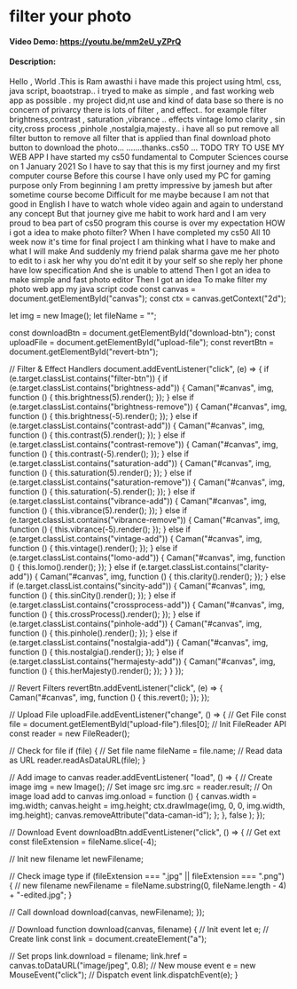 # filter your photo
#### Video Demo:  <https://youtu.be/mm2eU_yZPrQ>
#### Description:
Hello , World .This is Ram awasthi
i have made this project using html, css, java script, boaotstrap..
i tryed to make as simple , and fast working web app as possible .
my project did,nt use and kind of data base so there is no concern of privarcy
there is lots of filter , and effect..
for example filter brightness,contrast , saturation ,vibrance ..
effects vintage lomo clarity , sin city,cross process ,pinhole ,nostalgia,majesty..
i have all so put remove all filter button to remove all filter that is applied
than final download photo button to download the photo...
.......thanks..cs50 ...
TODO
TRY TO USE MY WEB APP
I have started my cs50 fundamental to Computer Sciences  course  on 1 January 2021
 So I have to say that  this is my first journey  and my first  computer course
  Before this course  I have only used  my PC   for gaming purpose only
   From beginning  I am pretty impressive  by jamesh  but after sometime  course become
     Difficult for me  maybe because  I am not  that good in English
       I have to watch  whole video  again and again  to understand any concept
        But that journey  give me habit  to work hard  and I am very  proud to bea part of cs50
        program  this course is over my expectation
 HOW i got a idea to make photo filter?
         When I have completed  my cs50
         All 10 week   now it's time for  final project
          I am thinking what I have to make and what I will make
             And suddenly   my friend  palak sharma gave me her photo to edit
             to i ask her why you do'nt edit it by your self so she reply her phone have low  specification
              And she is unable to attend
              Then I got an idea  to make   simple and   fast photo editor
               Then I got an idea
                To make
                filter my photo web app
my java script code
const canvas = document.getElementById("canvas");
const ctx = canvas.getContext("2d");

let img = new Image();
let fileName = "";

const downloadBtn = document.getElementById("download-btn");
const uploadFile = document.getElementById("upload-file");
const revertBtn = document.getElementById("revert-btn");

// Filter & Effect Handlers
document.addEventListener("click", (e) => {
  if (e.target.classList.contains("filter-btn")) {
    if (e.target.classList.contains("brightness-add")) {
      Caman("#canvas", img, function () {
        this.brightness(5).render();
      });
    } else if (e.target.classList.contains("brightness-remove")) {
      Caman("#canvas", img, function () {
        this.brightness(-5).render();
      });
    } else if (e.target.classList.contains("contrast-add")) {
      Caman("#canvas", img, function () {
        this.contrast(5).render();
      });
    } else if (e.target.classList.contains("contrast-remove")) {
      Caman("#canvas", img, function () {
        this.contrast(-5).render();
      });
    } else if (e.target.classList.contains("saturation-add")) {
      Caman("#canvas", img, function () {
        this.saturation(5).render();
      });
    } else if (e.target.classList.contains("saturation-remove")) {
      Caman("#canvas", img, function () {
        this.saturation(-5).render();
      });
    } else if (e.target.classList.contains("vibrance-add")) {
      Caman("#canvas", img, function () {
        this.vibrance(5).render();
      });
    } else if (e.target.classList.contains("vibrance-remove")) {
      Caman("#canvas", img, function () {
        this.vibrance(-5).render();
      });
    } else if (e.target.classList.contains("vintage-add")) {
      Caman("#canvas", img, function () {
        this.vintage().render();
      });
    } else if (e.target.classList.contains("lomo-add")) {
      Caman("#canvas", img, function () {
        this.lomo().render();
      });
    } else if (e.target.classList.contains("clarity-add")) {
      Caman("#canvas", img, function () {
        this.clarity().render();
      });
    } else if (e.target.classList.contains("sincity-add")) {
      Caman("#canvas", img, function () {
        this.sinCity().render();
      });
    } else if (e.target.classList.contains("crossprocess-add")) {
      Caman("#canvas", img, function () {
        this.crossProcess().render();
      });
    } else if (e.target.classList.contains("pinhole-add")) {
      Caman("#canvas", img, function () {
        this.pinhole().render();
      });
    } else if (e.target.classList.contains("nostalgia-add")) {
      Caman("#canvas", img, function () {
        this.nostalgia().render();
      });
    } else if (e.target.classList.contains("hermajesty-add")) {
      Caman("#canvas", img, function () {
        this.herMajesty().render();
      });
    }
  }
});

// Revert Filters
revertBtn.addEventListener("click", (e) => {
  Caman("#canvas", img, function () {
    this.revert();
  });
});

// Upload File
uploadFile.addEventListener("change", () => {
  // Get File
  const file = document.getElementById("upload-file").files[0];
  // Init FileReader API
  const reader = new FileReader();

  // Check for file
  if (file) {
    // Set file name
    fileName = file.name;
    // Read data as URL
    reader.readAsDataURL(file);
  }

  // Add image to canvas
  reader.addEventListener(
    "load",
    () => {
      // Create image
      img = new Image();
      // Set image src
      img.src = reader.result;
      // On image load add to canvas
      img.onload = function () {
        canvas.width = img.width;
        canvas.height = img.height;
        ctx.drawImage(img, 0, 0, img.width, img.height);
        canvas.removeAttribute("data-caman-id");
      };
    },
    false
  );
});

// Download Event
downloadBtn.addEventListener("click", () => {
  // Get ext
  const fileExtension = fileName.slice(-4);

  // Init new filename
  let newFilename;

  // Check image type
  if (fileExtension === ".jpg" || fileExtension === ".png") {
    // new filename
    newFilename = fileName.substring(0, fileName.length - 4) + "-edited.jpg";
  }

  // Call download
  download(canvas, newFilename);
});

// Download
function download(canvas, filename) {
  // Init event
  let e;
  // Create link
  const link = document.createElement("a");

  // Set props
  link.download = filename;
  link.href = canvas.toDataURL("image/jpeg", 0.8);
  // New mouse event
  e = new MouseEvent("click");
  // Dispatch event
  link.dispatchEvent(e);
}